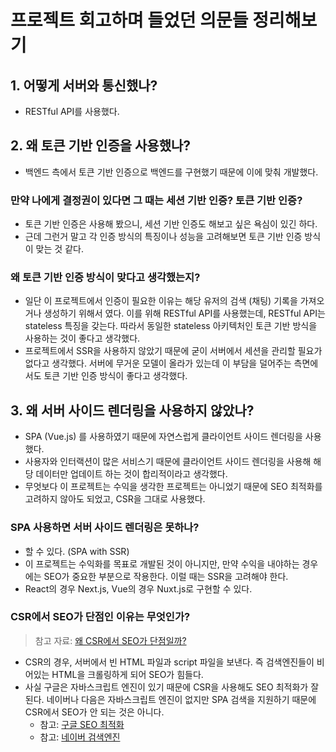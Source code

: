# 프로젝트 회고하며 들었던 의문들 정리해보기

## 1. 어떻게 서버와 통신했나?
- RESTful API를 사용했다.


## 2. 왜 토큰 기반 인증을 사용했나? 
- 백엔드 측에서 토큰 기반 인증으로 백엔드를 구현했기 때문에 이에 맞춰 개발했다.
    
### 만약 나에게 결정권이 있다면 그 때는 세션 기반 인증? 토큰 기반 인증?
- 토큰 기반 인증은 사용해 봤으니, 세션 기반 인증도 해보고 싶은 욕심이 있긴 하다.
- 근데 그런거 말고 각 인증 방식의 특징이나 성능을 고려해보면 토큰 기반 인증 방식이 맞는 것 같다.

### 왜 토큰 기반 인증 방식이 맞다고 생각했는지?
- 일단 이 프로젝트에서 인증이 필요한 이유는 해당 유저의 검색 (채팅) 기록을 가져오거나 생성하기 위해서 였다. 이를 위해 RESTful API를 사용했는데, RESTful API는 stateless 특징을 갖는다. 따라서 동일한 stateless 아키텍처인 토큰 기반 방식을 사용하는 것이 좋다고 생각했다.
- 프로젝트에서 SSR을 사용하지 않았기 때문에 굳이 서버에서 세션을 관리할 필요가 없다고 생각했다. 서버에 무거운 모델이 올라가 있는데 이 부담을 덜어주는 측면에서도 토큰 기반 인증 방식이 좋다고 생각했다.

## 3. 왜 서버 사이드 렌더링을 사용하지 않았나?
- SPA (Vue.js) 를 사용하였기 때문에 자연스럽게 클라이언트 사이드 렌더링을 사용했다.
- 사용자와 인터랙션이 많은 서비스기 때문에 클라이언트 사이드 렌더링을 사용해 해당 데이터만 업데이트 하는 것이 합리적이라고 생각했다.
- 무엇보다 이 프로젝트는 수익을 생각한 프로젝트는 아니었기 때문에 SEO 최적화를 고려하지 않아도 되었고, CSR을 그대로 사용했다.

### SPA 사용하면 서버 사이드 렌더링은 못하나?
- 할 수 있다. (SPA with SSR)
- 이 프로젝트는 수익화를 목표로 개발된 것이 아니지만, 만약 수익을 내야하는 경우에는 SEO가 중요한 부분으로 작용한다. 이럴 때는 SSR을 고려해야 한다.
- React의 경우 Next.js, Vue의 경우 Nuxt.js로 구현할 수 있다.

### CSR에서 SEO가 단점인 이유는 무엇인가?
> 참고 자료: [왜 CSR에서 SEO가 단점일까?](https://minsoftk.tistory.com/68)
- CSR의 경우, 서버에서 빈 HTML 파일과 script 파일을 보낸다. 즉 검색엔진들이 비어있는 HTML을 크롤링하게 되어 SEO가 힘들다.
- 사실 구글은 자바스크립트 엔진이 있기 때문에 CSR을 사용해도 SEO 최적화가 잘된다. 네이버나 다음은 자바스크립트 엔진이 없지만 SPA 검색을 지원하기 때문에 CSR에서 SEO가 안 되는 것은 아니다.
    - 참고: [구글 SEO 최적화](https://hyunseob.github.io/2019/05/26/google-io-2019-day-3/)
    - 참고: [네이버 검색엔진](https://searchadvisor.naver.com/guide/seo-advanced-javascript)
